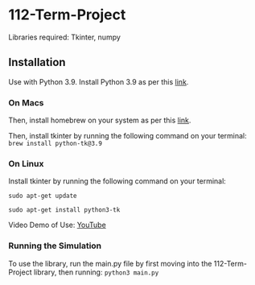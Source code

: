 # 112-Term-Project

Libraries required: Tkinter, numpy

## Installation
Use with Python 3.9. Install Python 3.9 as per this [link](https://www.python.org/downloads/release/python-396/).

### On Macs
Then, install homebrew on your system as per this [link](https://brew.sh/).

Then, install tkinter by running the following command on your terminal:
```brew install python-tk@3.9```

### On Linux
Install tkinter by running the following command on your terminal:

```sudo apt-get update```

```sudo apt-get install python3-tk```

Video Demo of Use: [YouTube](https://youtu.be/kGgcVsoo-O4)

### Running the Simulation
To use the library, run the main.py file by first moving into the 112-Term-Project library, then running:
```python3 main.py```
